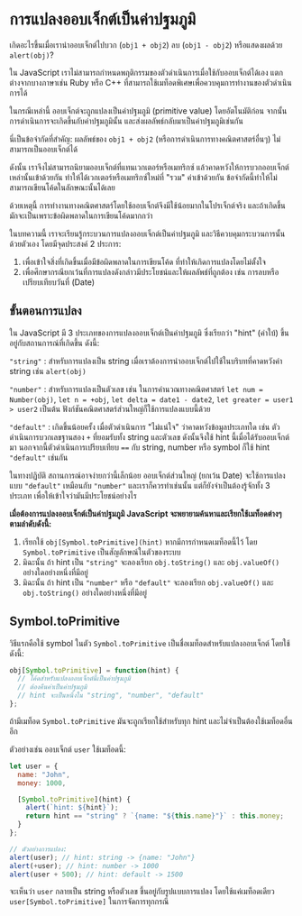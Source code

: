 # การแปลงออบเจ็กต์เป็นค่าปฐมภูมิ

เกิดอะไรขึ้นเมื่อเรานำออบเจ็กต์ไปบวก (`obj1 + obj2`) ลบ (`obj1 - obj2`) หรือแสดงผลด้วย `alert(obj)`?

ใน JavaScript เราไม่สามารถกำหนดพฤติกรรมของตัวดำเนินการเมื่อใช้กับออบเจ็กต์ได้เอง แตกต่างจากบางภาษาเช่น Ruby หรือ C++ ที่สามารถใช้เมท็อดพิเศษเพื่อควบคุมการทำงานของตัวดำเนินการได้ 

ในกรณีเหล่านี้ ออบเจ็กต์จะถูกแปลงเป็นค่าปฐมภูมิ (primitive value) โดยอัตโนมัติก่อน จากนั้นการดำเนินการจะเกิดขึ้นกับค่าปฐมภูมินั้น และส่งผลลัพธ์กลับมาเป็นค่าปฐมภูมิเช่นกัน

นี่เป็นข้อจำกัดที่สำคัญ: ผลลัพธ์ของ `obj1 + obj2` (หรือการดำเนินการทางคณิตศาสตร์อื่นๆ) ไม่สามารถเป็นออบเจ็กต์ได้ 

ดังนั้น เราจึงไม่สามารถนิยามออบเจ็กต์ที่แทนเวกเตอร์หรือเมทริกซ์ แล้วคาดหวังให้การบวกออบเจ็กต์เหล่านั้นเข้าด้วยกัน ทำให้ได้เวกเตอร์หรือเมทริกซ์ใหม่ที่ "รวม" ค่าเข้าด้วยกัน ข้อจำกัดนี้ทำให้ไม่สามารถเขียนโค้ดในลักษณะนั้นได้เลย

ด้วยเหตุนี้ การทำงานทางคณิตศาสตร์โดยใช้ออบเจ็กต์จึงมีใช้น้อยมากในโปรเจ็กต์จริง และถ้าเกิดขึ้นมักจะเป็นเพราะข้อผิดพลาดในการเขียนโค้ดมากกว่า

ในบทความนี้ เราจะเรียนรู้กระบวนการแปลงออบเจ็กต์เป็นค่าปฐมภูมิ และวิธีควบคุมกระบวนการนั้นด้วยตัวเอง โดยมีจุดประสงค์ 2 ประการ:

1. เพื่อเข้าใจสิ่งที่เกิดขึ้นเมื่อมีข้อผิดพลาดในการเขียนโค้ด ที่ทำให้เกิดการแปลงโดยไม่ตั้งใจ
2. เพื่อศึกษากรณียกเว้นที่การแปลงดังกล่าวมีประโยชน์และให้ผลลัพธ์ที่ถูกต้อง เช่น การลบหรือเปรียบเทียบวันที่ (Date)

## ขั้นตอนการแปลง

ใน JavaScript มี 3 ประเภทของการแปลงออบเจ็กต์เป็นค่าปฐมภูมิ ซึ่งเรียกว่า "hint" (คำใบ้) ขึ้นอยู่กับสถานการณ์ที่เกิดขึ้น ดังนี้:

`"string"`
: สำหรับการแปลงเป็น string เมื่อเราต้องการนำออบเจ็กต์ไปใช้ในบริบทที่คาดหวังค่า string เช่น `alert(obj)`

`"number"`
: สำหรับการแปลงเป็นตัวเลข เช่น ในการคำนวณทางคณิตศาสตร์ `let num = Number(obj)`, `let n = +obj`, `let delta = date1 - date2`, `let greater = user1 > user2` เป็นต้น ฟังก์ชันคณิตศาสตร์ส่วนใหญ่ก็ใช้การแปลงแบบนี้ด้วย

`"default"`
: เกิดขึ้นน้อยครั้ง เมื่อตัวดำเนินการ "ไม่แน่ใจ" ว่าคาดหวังข้อมูลประเภทใด เช่น ตัวดำเนินการบวกเลขฐานสอง `+` ที่ยอมรับทั้ง string และตัวเลข ดังนั้นจึงใช้ hint นี้เมื่อได้รับออบเจ็กต์มา นอกจากนี้ตัวดำเนินการเปรียบเทียบ `==` กับ string, number หรือ symbol ก็ใช้ hint `"default"` เช่นกัน

ในทางปฏิบัติ สถานการณ์อาจง่ายกว่านี้เล็กน้อย ออบเจ็กต์ส่วนใหญ่ (ยกเว้น Date) จะใช้การแปลงแบบ `"default"` เหมือนกับ `"number"` และเราก็ควรทำเช่นนั้น แต่ก็ยังจำเป็นต้องรู้จักทั้ง 3 ประเภท เพื่อให้เข้าใจว่ามันมีประโยชน์อย่างไร

**เมื่อต้องการแปลงออบเจ็กต์เป็นค่าปฐมภูมิ JavaScript จะพยายามค้นหาและเรียกใช้เมท็อดต่างๆ ตามลำดับดังนี้:**

1. เรียกใช้ `obj[Symbol.toPrimitive](hint)` หากมีการกำหนดเมท็อดนี้ไว้ โดย `Symbol.toPrimitive` เป็นสัญลักษณ์ในตัวของระบบ
2. มิฉะนั้น ถ้า hint เป็น `"string"` จะลองเรียก `obj.toString()` และ `obj.valueOf()` อย่างใดอย่างหนึ่งที่มีอยู่
3. มิฉะนั้น ถ้า hint เป็น `"number"` หรือ `"default"` จะลองเรียก `obj.valueOf()` และ `obj.toString()` อย่างใดอย่างหนึ่งที่มีอยู่

## Symbol.toPrimitive

วิธีแรกคือใช้ symbol ในตัว `Symbol.toPrimitive` เป็นชื่อเมท็อดสำหรับแปลงออบเจ็กต์ โดยใช้ดังนี้:

```js
obj[Symbol.toPrimitive] = function(hint) {
  // โค้ดสำหรับแปลงออบเจ็กต์นี้เป็นค่าปฐมภูมิ
  // ต้องคืนค่าเป็นค่าปฐมภูมิ
  // hint จะเป็นหนึ่งใน "string", "number", "default"
};
```

ถ้ามีเมท็อด `Symbol.toPrimitive` มันจะถูกเรียกใช้สำหรับทุก hint และไม่จำเป็นต้องใช้เมท็อดอื่นอีก

ตัวอย่างเช่น ออบเจ็กต์ `user` ใช้เมท็อดนี้:

```js
let user = {
  name: "John",
  money: 1000,

  [Symbol.toPrimitive](hint) {
    alert(`hint: ${hint}`);
    return hint == "string" ? `{name: "${this.name}"}` : this.money;
  }
};

// ตัวอย่างการแปลง:
alert(user); // hint: string -> {name: "John"}
alert(+user); // hint: number -> 1000
alert(user + 500); // hint: default -> 1500
```

จะเห็นว่า `user` กลายเป็น string หรือตัวเลข ขึ้นอยู่กับรูปแบบการแปลง โดยใช้แค่เมท็อดเดียว `user[Symbol.toPrimitive]` ในการจัดการทุกกรณี